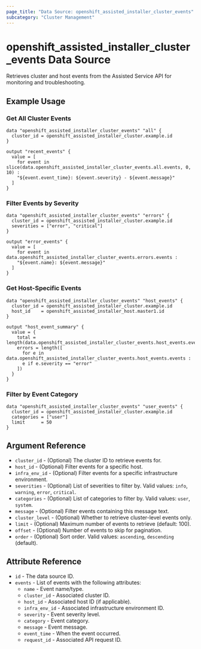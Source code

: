 ```yaml
---
page_title: "Data Source: openshift_assisted_installer_cluster_events"
subcategory: "Cluster Management"
---
```


# openshift_assisted_installer_cluster_events Data Source

Retrieves cluster and host events from the Assisted Service API for monitoring and troubleshooting.

## Example Usage

### Get All Cluster Events

```hcl
data "openshift_assisted_installer_cluster_events" "all" {
  cluster_id = openshift_assisted_installer_cluster.example.id
}

output "recent_events" {
  value = [
    for event in slice(data.openshift_assisted_installer_cluster_events.all.events, 0, 10) :
    "${event.event_time}: ${event.severity} - ${event.message}"
  ]
}
```

### Filter Events by Severity

```hcl
data "openshift_assisted_installer_cluster_events" "errors" {
  cluster_id = openshift_assisted_installer_cluster.example.id
  severities = ["error", "critical"]
}

output "error_events" {
  value = [
    for event in data.openshift_assisted_installer_cluster_events.errors.events :
    "${event.name}: ${event.message}"
  ]
}
```

### Get Host-Specific Events

```hcl
data "openshift_assisted_installer_cluster_events" "host_events" {
  cluster_id = openshift_assisted_installer_cluster.example.id
  host_id    = openshift_assisted_installer_host.master1.id
}

output "host_event_summary" {
  value = {
    total = length(data.openshift_assisted_installer_cluster_events.host_events.events)
    errors = length([
      for e in data.openshift_assisted_installer_cluster_events.host_events.events :
      e if e.severity == "error"
    ])
  }
}
```

### Filter by Event Category

```hcl
data "openshift_assisted_installer_cluster_events" "user_events" {
  cluster_id = openshift_assisted_installer_cluster.example.id
  categories = ["user"]
  limit      = 50
}
```

## Argument Reference

* `cluster_id` - (Optional) The cluster ID to retrieve events for.
* `host_id` - (Optional) Filter events for a specific host.
* `infra_env_id` - (Optional) Filter events for a specific infrastructure environment.
* `severities` - (Optional) List of severities to filter by. Valid values: `info`, `warning`, `error`, `critical`.
* `categories` - (Optional) List of categories to filter by. Valid values: `user`, `system`.
* `message` - (Optional) Filter events containing this message text.
* `cluster_level` - (Optional) Whether to retrieve cluster-level events only.
* `limit` - (Optional) Maximum number of events to retrieve (default: 100).
* `offset` - (Optional) Number of events to skip for pagination.
* `order` - (Optional) Sort order. Valid values: `ascending`, `descending` (default).

## Attribute Reference

* `id` - The data source ID.
* `events` - List of events with the following attributes:
  * `name` - Event name/type.
  * `cluster_id` - Associated cluster ID.
  * `host_id` - Associated host ID (if applicable).
  * `infra_env_id` - Associated infrastructure environment ID.
  * `severity` - Event severity level.
  * `category` - Event category.
  * `message` - Event message.
  * `event_time` - When the event occurred.
  * `request_id` - Associated API request ID.